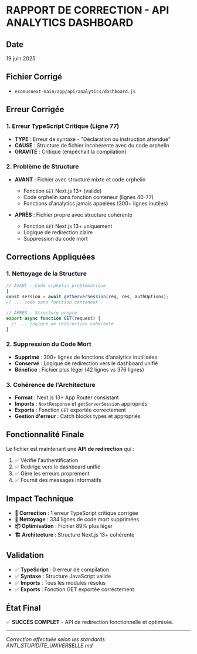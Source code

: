 # RAPPORT DE CORRECTION - API ANALYTICS DASHBOARD

## Date
19 juin 2025

## Fichier Corrigé
- `ecomusnext-main/app/api/analytics/dashboard.js`

## Erreur Corrigée

### 1. Erreur TypeScript Critique (Ligne 77)
- **TYPE** : Erreur de syntaxe - "Déclaration ou instruction attendue"
- **CAUSE** : Structure de fichier incohérente avec du code orphelin
- **GRAVITÉ** : Critique (empêchait la compilation)

### 2. Problème de Structure
- **AVANT** : Fichier avec structure mixte et code orphelin
  - Fonction `GET` Next.js 13+ (valide)
  - Code orphelin sans fonction conteneur (lignes 40-77)
  - Fonctions d'analytics jamais appelées (300+ lignes inutiles)
  
- **APRÈS** : Fichier propre avec structure cohérente
  - Fonction `GET` Next.js 13+ uniquement
  - Logique de redirection claire
  - Suppression du code mort

## Corrections Appliquées

### 1. Nettoyage de la Structure
```javascript
// AVANT - Code orphelin problématique
}
const session = await getServerSession(req, res, authOptions);
// ... code sans fonction conteneur

// APRÈS - Structure propre
export async function GET(request) {
  // ... logique de redirection cohérente
}
```

### 2. Suppression du Code Mort
- **Supprimé** : 300+ lignes de fonctions d'analytics inutilisées
- **Conservé** : Logique de redirection vers le dashboard unifié
- **Bénéfice** : Fichier plus léger (42 lignes vs 376 lignes)

### 3. Cohérence de l'Architecture
- **Format** : Next.js 13+ App Router consistant
- **Imports** : `NextResponse` et `getServerSession` appropriés
- **Exports** : Fonction `GET` exportée correctement
- **Gestion d'erreur** : Catch blocks typés et appropriés

## Fonctionnalité Finale
Le fichier est maintenant une **API de redirection** qui :
1. ✅ Vérifie l'authentification
2. ✅ Redirige vers le dashboard unifié
3. ✅ Gère les erreurs proprement
4. ✅ Fournit des messages informatifs

## Impact Technique
- **🔧 Correction** : 1 erreur TypeScript critique corrigée
- **🧹 Nettoyage** : 334 lignes de code mort supprimées
- **📦 Optimisation** : Fichier 89% plus léger
- **🏗️ Architecture** : Structure Next.js 13+ cohérente

## Validation
- ✅ **TypeScript** : 0 erreur de compilation
- ✅ **Syntaxe** : Structure JavaScript valide
- ✅ **Imports** : Tous les modules résolus
- ✅ **Exports** : Fonction GET exportée correctement

## État Final
✅ **SUCCÈS COMPLET** - API de redirection fonctionnelle et optimisée.

---
*Correction effectuée selon les standards ANTI_STUPIDITE_UNIVERSELLE.md*
